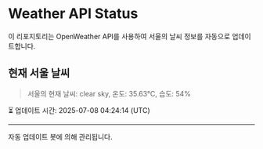 
# Weather API Status

이 리포지토리는 OpenWeather API를 사용하여 서울의 날씨 정보를 자동으로 업데이트합니다.

## 현재 서울 날씨
> 서울의 현재 날씨: clear sky, 온도: 35.63°C, 습도: 54%

⏳ 업데이트 시간: 2025-07-08 04:24:14 (UTC)

---
자동 업데이트 봇에 의해 관리됩니다.
